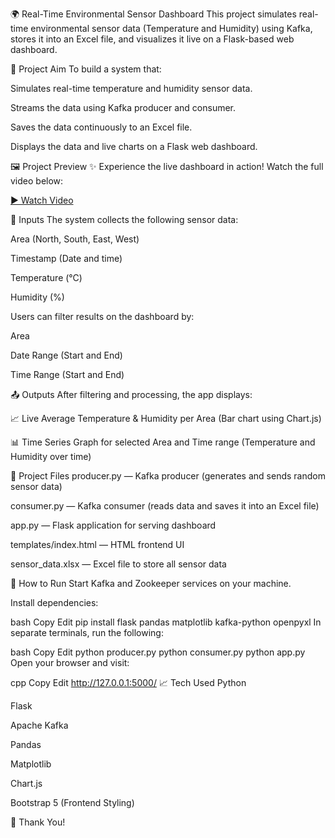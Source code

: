 🌍 Real-Time Environmental Sensor Dashboard
This project simulates real-time environmental sensor data (Temperature and Humidity) using Kafka, stores it into an Excel file, and visualizes it live on a Flask-based web dashboard.

🎯 Project Aim
To build a system that:

Simulates real-time temperature and humidity sensor data.

Streams the data using Kafka producer and consumer.

Saves the data continuously to an Excel file.

Displays the data and live charts on a Flask web dashboard.

🖼️ Project Preview
✨ Experience the live dashboard in action! Watch the full video below:
  
[▶️ Watch Video](./video/LiveSensorDashboard.mp4)

🔢 Inputs
The system collects the following sensor data:

Area (North, South, East, West)

Timestamp (Date and time)

Temperature (°C)

Humidity (%)

Users can filter results on the dashboard by:

Area

Date Range (Start and End)

Time Range (Start and End)

📤 Outputs
After filtering and processing, the app displays:

📈 Live Average Temperature & Humidity per Area (Bar chart using Chart.js)

📊 Time Series Graph for selected Area and Time range (Temperature and Humidity over time)

📂 Project Files
producer.py — Kafka producer (generates and sends random sensor data)

consumer.py — Kafka consumer (reads data and saves it into an Excel file)

app.py — Flask application for serving dashboard

templates/index.html — HTML frontend UI

sensor_data.xlsx — Excel file to store all sensor data

🚀 How to Run
Start Kafka and Zookeeper services on your machine.

Install dependencies:

bash
Copy
Edit
pip install flask pandas matplotlib kafka-python openpyxl
In separate terminals, run the following:

bash
Copy
Edit
python producer.py
python consumer.py
python app.py
Open your browser and visit:

cpp
Copy
Edit
http://127.0.0.1:5000/
📈 Tech Used
Python

Flask

Apache Kafka

Pandas

Matplotlib

Chart.js

Bootstrap 5 (Frontend Styling)

🌟 Thank You!

